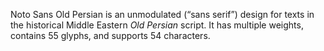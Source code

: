 Noto Sans Old Persian is an unmodulated (“sans serif”) design for texts in the historical Middle Eastern _Old Persian_ script. It has multiple weights, contains 55 glyphs, and supports 54 characters.
